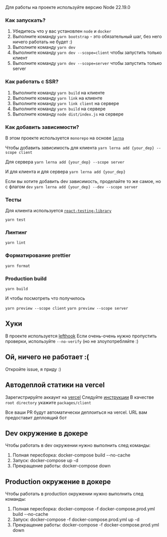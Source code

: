 Для работы на проекте используйте версию Node 22.19.0

### Как запускать?

1. Убедитесь что у вас установлен `node` и `docker`
2. Выполните команду `yarn bootstrap` - это обязательный шаг, без него ничего работать не будет :)
3. Выполните команду `yarn dev`
3. Выполните команду `yarn dev --scope=client` чтобы запустить только клиент
4. Выполните команду `yarn dev --scope=server` чтобы запустить только server

### Как работать с SSR?
1. Выполните команду `yarn build` на клиенте
2. Выполните команду `yarn link` на клиенте
3. Выполните команду `yarn link client` на сервере
4. Выполните команду `yarn build` на сервере
5. Выполните команду `node dist/index.js` на сервере

### Как добавить зависимости?
В этом проекте используется `monorepo` на основе [`lerna`](https://github.com/lerna/lerna)

Чтобы добавить зависимость для клиента 
```yarn lerna add {your_dep} --scope client```

Для сервера
```yarn lerna add {your_dep} --scope server```

И для клиента и для сервера
```yarn lerna add {your_dep}```


Если вы хотите добавить dev зависимость, проделайте то же самое, но с флагом `dev`
```yarn lerna add {your_dep} --dev --scope server```


### Тесты

Для клиента используется [`react-testing-library`](https://testing-library.com/docs/react-testing-library/intro/)

```yarn test```

### Линтинг

```yarn lint```

### Форматирование prettier

```yarn format```

### Production build

```yarn build```

И чтобы посмотреть что получилось


`yarn preview --scope client`
`yarn preview --scope server`

## Хуки
В проекте используется [lefthook](https://github.com/evilmartians/lefthook)
Если очень-очень нужно пропустить проверки, используйте `--no-verify` (но не злоупотребляйте :)

## Ой, ничего не работает :(

Откройте issue, я приду :)

## Автодеплой статики на vercel
Зарегистрируйте аккаунт на [vercel](https://vercel.com/)
Следуйте [инструкции](https://vitejs.dev/guide/static-deploy.html#vercel-for-git)
В качестве `root directory` укажите `packages/client`

Все ваши PR будут автоматически деплоиться на vercel. URL вам предоставит деплоящий бот

## Dev окружение в докере
 Чтобы работать в dev окружении нужно выполнить след команды:
 1. Полная пересборка: docker-compose build --no-cache
 2. Запуск: docker-compose up -d
 3. Прекращение работы: docker-compose down

## Production окружение в докере
 Чтобы работать в production окружении нужно выполнить след команды:
 1. Полная пересборка: docker-compose -f docker-compose.prod.yml build --no-cache
 2. Запуск: docker-compose -f docker-compose.prod.yml up -d
 3. Прекращение работы: docker-compose -f docker-compose.prod.yml down